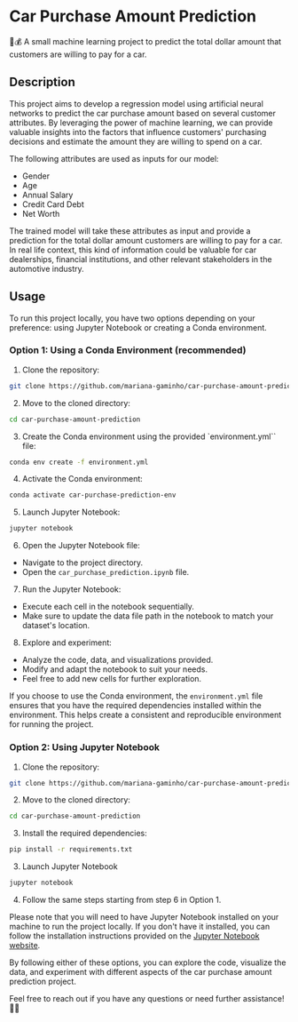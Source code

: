 # Car Purchase Amount Prediction

🚗💰 A small machine learning project to predict the total dollar amount that customers are willing to pay for a car.

## Description

This project aims to develop a regression model using artificial neural networks to predict the car purchase amount based on several customer attributes. By leveraging the power of machine learning, we can provide valuable insights into the factors that influence customers' purchasing decisions and estimate the amount they are willing to spend on a car.

The following attributes are used as inputs for our model:

- Gender
- Age
- Annual Salary
- Credit Card Debt
- Net Worth

The trained model will take these attributes as input and provide a prediction for the total dollar amount customers are willing to pay for a car. In real life context, this kind of information could be valuable for car dealerships, financial institutions, and other relevant stakeholders in the automotive industry.

## Usage

To run this project locally, you have two options depending on your preference: using Jupyter Notebook or creating a Conda environment.

### Option 1: Using a Conda Environment (recommended)

1. Clone the repository:
```bash
git clone https://github.com/mariana-gaminho/car-purchase-amount-prediction.git
```

2. Move to the cloned directory:
```bash
cd car-purchase-amount-prediction
```

3. Create the Conda environment using the provided `environment.yml`` file:
```bash
conda env create -f environment.yml
```

4. Activate the Conda environment:
```bash
conda activate car-purchase-prediction-env
```

5. Launch Jupyter Notebook:
```bash
jupyter notebook
```

6. Open the Jupyter Notebook file:
- Navigate to the project directory.
- Open the `car_purchase_prediction.ipynb` file.

7. Run the Jupyter Notebook:
- Execute each cell in the notebook sequentially.
- Make sure to update the data file path in the notebook to match your dataset's location.

8. Explore and experiment:
- Analyze the code, data, and visualizations provided.
- Modify and adapt the notebook to suit your needs.
- Feel free to add new cells for further exploration.

If you choose to use the Conda environment, the `environment.yml` file ensures that you have the required dependencies installed within the environment. This helps create a consistent and reproducible environment for running the project.

### Option 2: Using Jupyter Notebook

1. Clone the repository:
```bash
git clone https://github.com/mariana-gaminho/car-purchase-amount-prediction.git
```

2. Move to the cloned directory:
```bash
cd car-purchase-amount-prediction
```

3. Install the required dependencies:
```bash
pip install -r requirements.txt
```

3. Launch Jupyter Notebook
```bash
jupyter notebook
```

4. Follow the same steps starting from step 6 in Option 1.

Please note that you will need to have Jupyter Notebook installed on your machine to run the project locally. If you don't have it installed, you can follow the installation instructions provided on the [Jupyter Notebook website](https://jupyter.org/install.html).

By following either of these options, you can explore the code, visualize the data, and experiment with different aspects of the car purchase amount prediction project.

Feel free to reach out if you have any questions or need further assistance! :raising_hand_woman:
